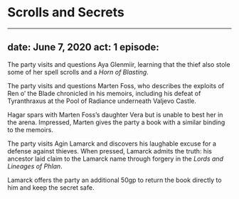 # Scrolls and Secrets

---
date: June 7, 2020
act: 1
episode: 
---

The party visits and questions Aya Glenmiir, learning that the thief also stole some of her spell scrolls and a *Horn of Blasting*.

The party visits and questions Marten Foss, who describes the exploits of Ren o’ the Blade chronicled in his memoirs, including his defeat of Tyranthraxus at the Pool of Radiance underneath Valjevo Castle.

Hagar spars with Marten Foss’s daughter Vera but is unable to best her in the arena. Impressed, Marten gives the party a book with a similar binding to the memoirs.

The party visits Agin Lamarck and discovers his laughable excuse for a defense against thieves. When pressed, Lamarck admits the truth: his ancestor laid claim to the Lamarck name through forgery in the *Lords and Lineages of Phlan*.

Lamarck offers the party an additional 50gp to return the book directly to him and keep the secret safe.

